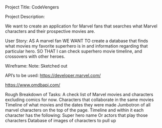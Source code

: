 Project Title: CodeVengers

Project Description:

We want to create an application for Marvel fans that searches what Marvel characters and their prospective movies are.

User Story:
AS A marvel fan
WE WANT TO create a database that finds what movies my favorite superhero is in and information regarding that particular hero.
SO THAT I can check superhero movie timeline, and crossovers with other heroes.

Wireframe:
Note: Sketched out

API’s to be used:
https://developer.marvel.com/

https://www.omdbapi.com/

Rough Breakdown of Tasks:
A check list of Marvel movies and characters excluding comics for now.
Characters that collaborate in the same movies
Timeline of what movies and the dates they were made
Jumbotron of all marvel characters on the top of the page.
Timeline and within it each character has the following:
Super hero name
Or actors that play those characters
Database of images of characters to pull up
